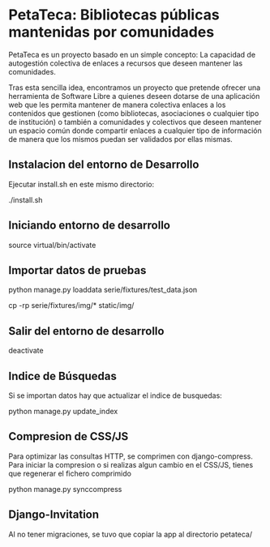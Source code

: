 PetaTeca: Bibliotecas públicas mantenidas por comunidades
=========================================================

PetaTeca es un proyecto basado en un simple concepto: La capacidad de autogestión colectiva de enlaces a recursos que deseen mantener las comunidades.

Tras esta sencilla idea, encontramos un proyecto que pretende ofrecer una herramienta de Software Libre a quienes deseen dotarse de una aplicación web que les permita mantener de manera colectiva enlaces a los contenidos que gestionen (como bibliotecas, asociaciones o cualquier tipo de institución) o también a comunidades y colectivos que deseen mantener un espacio común donde compartir enlaces a cualquier tipo de información de manera que los mismos puedan ser validados por ellas mismas.

Instalacion del entorno de Desarrollo
-------------------------------------

Ejecutar install.sh en este mismo directorio:

  ./install.sh

Iniciando entorno de desarrollo
-------------------------------

  source virtual/bin/activate

Importar datos de pruebas
-------------------------

  python manage.py loaddata serie/fixtures/test_data.json 

  cp -rp serie/fixtures/img/* static/img/

Salir del entorno de desarrollo
-------------------------------

  deactivate

Indice de Búsquedas
-------------------

Si se importan datos hay que actualizar el indice de busquedas:

  python manage.py update_index


Compresion de CSS/JS
-------------------

Para optimizar las consultas HTTP, se comprimen con django-compress. Para iniciar la compresion o si realizas algun cambio en el CSS/JS, tienes que regenerar el fichero comprimido

  python manage.py synccompress


Django-Invitation
-------------------

Al no tener migraciones, se tuvo que copiar la app al directorio petateca/

